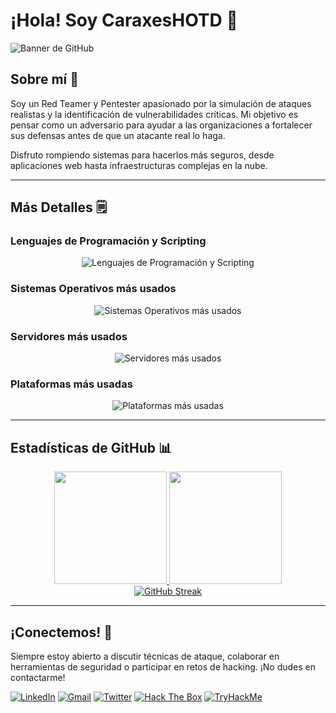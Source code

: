 # ¡Hola! Soy CaraxesHOTD 🐍

![Banner de GitHub](https://github.com/user-attachments/assets/5d03b184-0a60-4eb1-8d1b-d5e32f59afdb)


## Sobre mí 🔎
Soy un Red Teamer y Pentester apasionado por la simulación de ataques realistas y la identificación de vulnerabilidades críticas. Mi objetivo es pensar como un adversario para ayudar a las organizaciones a fortalecer sus defensas antes de que un atacante real lo haga.

Disfruto rompiendo sistemas para hacerlos más seguros, desde aplicaciones web hasta infraestructuras complejas en la nube.

---

## Más Detalles 🗒️

### Lenguajes de Programación y Scripting
<div align="center">
  <img src="https://skillicons.dev/icons?i=py,bash,powershell,js,postgres,php,html" alt="Lenguajes de Programación y Scripting"/>
</div>

### Sistemas Operativos más usados
<div align="center">
  <img src="https://skillicons.dev/icons?i=windows,linux,kali" alt="Sistemas Operativos más usados"/>
</div>

### Servidores más usados
<div align="center">
  <img src="https://skillicons.dev/icons?i=aws,nginx,cloudflare" alt="Servidores más usados"/>
</div>

### Plataformas más usadas
<div align="center">
  <img src="https://skillicons.dev/icons?i=github,git,docker," alt="Plataformas más usadas"/>
</div>

---

## Estadísticas de GitHub 📊

<div align="center">
  <a href="https://github.com/CaraxesHOTD">
    <img height="180em" src="https://github-readme-stats.vercel.app/api?username=CaraxesHOTD&show_icons=true&theme=dark&include_all_commits=true&count_private=true"/>
    <img height="180em" src="https://github-readme-stats.vercel.app/api/top-langs/?username=CaraxesHOTD&layout=compact&langs_count=7&theme=dark"/>
  </a>
</div>

<div align="center">
  <a href="https://git.io/streak-stats">
    <img src="https://github-readme-streak-stats.herokuapp.com/?user=CaraxesHOTD&theme=dark" alt="GitHub Streak"/>
  </a>
</div>

---

## ¡Conectemos! 🤝

Siempre estoy abierto a discutir técnicas de ataque, colaborar en herramientas de seguridad o participar en retos de hacking. ¡No dudes en contactarme!

[![LinkedIn](https://img.shields.io/badge/LinkedIn-%230077B5.svg?style=for-the-badge&logo=linkedin&logoColor=white)](https://www.linkedin.com/in/tu-perfil/)
[![Gmail](https://img.shields.io/badge/Gmail-D14836?style=for-the-badge&logo=gmail&logoColor=white)](mailto:tu.email@gmail.com)
[![Twitter](https://img.shields.io/badge/Twitter-%231DA1F2.svg?style=for-the-badge&logo=Twitter&logoColor=white)](https://twitter.com/tu_usuario)
[![Hack The Box](https://img.shields.io/badge/Hack%20The%20Box-%239FEF00?style=for-the-badge&logo=HackTheBox&logoColor=black)](https://app.hackthebox.com/profile/TU_PERFIL) <!-- Opcional: Añade tu perfil de HTB -->
[![TryHackMe](https://img.shields.io/badge/TryHackMe-%23212C36?style=for-the-badge&logo=TryHackMe&logoColor=white)](https://tryhackme.com/p/TU_PERFIL) <!-- Opcional: Añade tu perfil de THM -->
